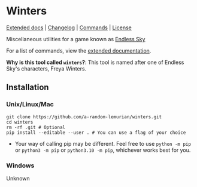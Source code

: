# Winters
[Extended docs](docs/README.md) | [Changelog](/CHANGELOG.md) | [Commands](/docs/commands.md) | [License](/COPYING)

Miscellaneous utilities for a game known as [Endless Sky](https://github.com/endless-sky/endless-sky)

For a list of commands, view the [extended documentation](docs/README.md).

**Why is this tool called `winters`?**: This tool is named after one of Endless Sky's characters, Freya Winters.

## Installation
### Unix/Linux/Mac
```
git clone https://github.com/a-random-lemurian/winters.git
cd winters
rm -rf .git # Optional
pip install --editable --user . # You can use a flag of your choice
```
- Your way of calling pip may be different. Feel free to use `python -m pip` or `python3 -m pip` or `python3.10 -m pip`, whichever works best for you.
### Windows
Unknown